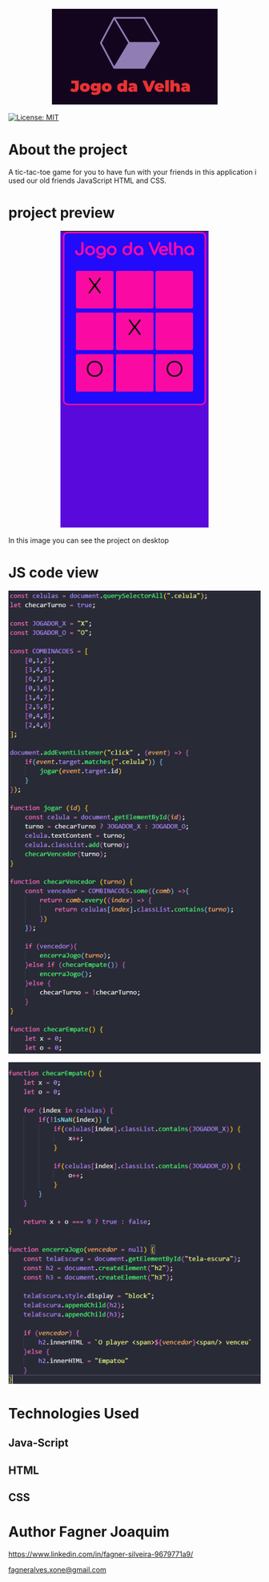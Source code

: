 <p align="center">
  <img src="https://github.com/fagner121212/assets/blob/main/img-JogoDaVelha/Logo-img.PNG?raw=true">
</p>

[![License: MIT](https://img.shields.io/badge/License-MIT-yellow.svg)](https://opensource.org/licenses/MIT)

# About the project

A tic-tac-toe game for you to have fun with your friends
 in this application i used our old friends JavaScript
 HTML and CSS.
 
 # project preview
 
 <p align="center">
  <img src="https://github.com/fagner121212/assets/blob/main/img-JogoDaVelha/Jogo-Velha.PNG?raw=true">
</p>

In this image you can see the project on desktop

# JS code view

 <p align="center">
  <img src="https://github.com/fagner121212/assets/blob/main/img-JogoDaVelha/Codigo-1.PNG?raw=true">
</p>

 <p align="center">
  <img src="https://github.com/fagner121212/assets/blob/main/img-JogoDaVelha/Codigo-2.PNG?raw=true">
</p>

# Technologies Used
 
 ## Java-Script
 ## HTML
 ## CSS
 
 # Author Fagner Joaquim
 
 https://www.linkedin.com/in/fagner-silveira-9679771a9/
 
 fagneralves.xone@gmail.com
